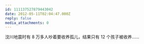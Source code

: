 ```yaml
---
id: 111137527879443042
date: 2012-05-11T02:04:47.000Z
reply: false
media_attachments: 0
---
```


汶川地震时有 8 万多人吵着要收养孤儿，结果只有 12 个孩子被收养……

